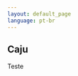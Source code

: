 ```yaml
---
layout: default_page
language: pt-br
---
```


<section id="Projeto">
  <div class="user-details">
    <h1> Caju </h1>
    <p> Teste </p>
  </div> 
  